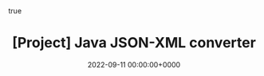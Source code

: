 ---
title: "[Project] Java JSON-XML converter"
tags: [writing, CompSci]
categories: [Informatics]
katex: math
math: true
date: 2022-09-11 00:00:00+0000
---